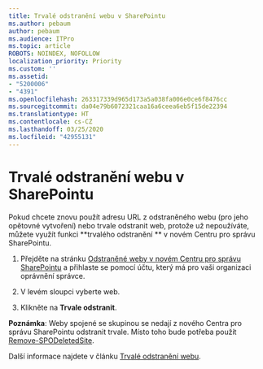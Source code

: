 ```yaml
---
title: Trvalé odstranění webu v SharePointu
ms.author: pebaum
author: pebaum
ms.audience: ITPro
ms.topic: article
ROBOTS: NOINDEX, NOFOLLOW
localization_priority: Priority
ms.custom: ''
ms.assetid:
- "5200006"
- "4391"
ms.openlocfilehash: 263317339d965d173a5a038fa006e0ce6f8476cc
ms.sourcegitcommit: da04e79b6072321caa16a6ceea6eb5f15de22394
ms.translationtype: HT
ms.contentlocale: cs-CZ
ms.lasthandoff: 03/25/2020
ms.locfileid: "42955131"
---
```

# <a name="permanently-delete-a-site-in-sharepoint"></a>Trvalé odstranění webu v SharePointu

Pokud chcete znovu použít adresu URL z odstraněného webu (pro jeho opětovné vytvoření) nebo trvale odstranit web, protože už nepoužíváte, můžete využít funkci **trvalého odstranění ** v novém Centru pro správu SharePointu. 

1. Přejděte na stránku [Odstraněné weby v novém Centru pro správu SharePointu](https://admin.microsoft.com/sharepoint?page=recycleBin&modern=true) a přihlaste se pomocí účtu, který má pro vaši organizaci oprávnění správce. 

2. V levém sloupci vyberte web. 

3. Klikněte na **Trvale odstranit**. 

**Poznámka**: Weby spojené se skupinou se nedají z nového Centra pro správu SharePointu odstranit trvale. Místo toho bude potřeba použít [Remove-SPODeletedSite](https://docs.microsoft.com/powershell/module/sharepoint-online/remove-spodeletedsite).  

Další informace najdete v článku [Trvalé odstranění webu](https://docs.microsoft.com/sharepoint/delete-site-collection#permanently-delete-a-site). 
